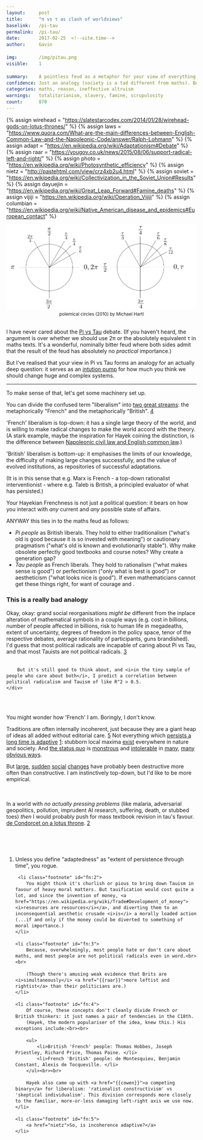 ```yaml
---
layout:     post
title:      "π vs τ as clash of worldviews"
baselink:   /pi-tau
permalink:  /pi-tau/
date:       2017-02-25  <!--site.time-->
author:     Gavin   

img:        /img/pitau.png
visible:	1

summary:    A pointless feud as a metaphor for your view of everything that is and could be.
confidence:	Just an analogy (society is a tad different from maths). But 70% in a significant correlation.
categories: maths, reason, ineffective altruism
warnings:	totalitarianism, slavery, famine, scrupulosity
count:		870
---
```


{%	assign wirehead = "https://slatestarcodex.com/2014/01/28/wirehead-gods-on-lotus-thrones/"		%}
{%	assign laws = "https://www.quora.com/What-are-the-main-differences-between-English-Common-Law-and-the-Napoleonic-Code/answer/Ralph-Lohmann"	%}
{%	assign adapt = "https://en.wikipedia.org/wiki/Adaptationism#Debate"		%}
{%	assign raar =  "https://yougov.co.uk/news/2015/08/06/support-radical-left-and-right/" 		%}
{%	assign photo = "https://en.wikipedia.org/wiki/Photosynthetic_efficiency" %}
{%	assign nietz = "http://pastehtml.com/view/crz4xb2u4.html"		%}
{%	assign soviet = "https://en.wikipedia.org/wiki/Collectivization_in_the_Soviet_Union#Results"		%}
{%	assign dayuejin = "https://en.wikipedia.org/wiki/Great_Leap_Forward#Famine_deaths"		%}
{%	assign vijiji = "https://en.wikipedia.org/wiki/Operation_Vijiji"		%}
{%	assign columbian = "https://en.wikipedia.org/wiki/Native_American_disease_and_epidemics#European_contact"		%}


<img src="/img/pitau.png" />

<div align="center"><small>polemical circles (2010) by Michael Hartl</small>
</div><br>


I have never cared about the <a href="https://tauday.com/tau-manifesto">Pi vs Tau</a> debate. (If you haven't heard, the argument is over whether we should use 2π or the absolutely equivalent τ in maths texts. It's a wonderful, nominally bitter feud where both sides admit that the result of the feud has absolutely no <i>practical</i> importance.)

But I've realised that your view in Pi vs Tau forms an analogy for an actually deep question: it serves as an <a href="https://en.wikipedia.org/wiki/Intuition_pump">intution pump</a> for how much you think we should change huge and complex systems.

<hr />

To make sense of that, let's get some machinery set up. 

You can divide the confused term "liberalism" into <a href="https://en.wikipedia.org/wiki/Classical_liberalism#Hayek.27s_typology_of_beliefs">two great streams</a>: the metaphorically "French" and the metaphorically "British". <a href="#fn:4" id="fnref:4">4</a>

'French' liberalism is top-down: it has a single large theory of the world, and is willing to make radical changes to make the world accord with the theory. (A stark example, maybe the inspiration for Hayek coining the distinction, is the difference between <a href="{{laws}}">Napoleonic civil law and English common law</a>.) 

'British' liberalism is bottom-up: it emphasises the limits of our knowledge, the difficulty of making large changes successfully, and the value of evolved institutions, as repositories of successful adaptations.

(It is in this sense that e.g. Marx is French - a top-down rationalist interventionist - where e.g. Taleb is British, a principled evaluator of what has persisted.)

Your Hayekian Frenchness is not just a political question: it bears on how you interact with <i>any</i> current and <i>any</i> possible state of affairs.

ANYWAY this ties in to the maths feud as follows:

<ul>

<li><i>Pi people</i> as British liberals. They hold to either traditionalism ("what's old is good because it is so invested with meaning") or cautionary pragmatism ("what's old is known and evolutionarily stable"). Why make obsolete perfectly good textbooks and course notes? Why create a generation gap?</li>

<li><i>Tau people</i> as French liberals. They hold to rationalism ("what makes sense is good") or perfectionism ("only what is best is good") or aestheticism ("what looks nice is good"). If even mathematicians cannot get these things right, for want of courage and .</li>

</ul>

<div class="accordion">
    <h3>This is a really bad analogy</h3>
    <div>
        Okay, okay: grand social reorganisations <i>might be</i> different from the inplace alteration of mathematical symbols in a couple ways (e.g. cost in billions, number of people affected in billions, risk to human life in megadeaths, extent of uncertainty, degrees of freedom in the policy space, tenor of the respective debates, average rationality of participants, guns brandished). I'd guess that most political radicals are incapable of caring about Pi vs Tau, and that most Tauists are not political radicals. <a href="#fn:3" id="fnref:3">3</a><br><br> 

        But it's still good to think about, and <i>in the tiny sample of people who care about both</i>, I predict a correlation between political radicalism and Tauism of like R^2 > 0.5.
    </div>
</div>



<br><br>

You might wonder how 'French' I am. Boringly, I don't know. 

Traditions are often internally incoherent, just because they are a giant heap of ideas all added without editorial care. <a href="#fn:5" id="fnref:5">5</a> Not everything which <a href="adapt">persists a long time is adaptive</a> <a href="#fn:1" id="fnref:1">1</a>: stubborn local maxima <a href="{{photo}}">exist</a> everywhere in nature and society. And <a href="http://apps.who.int/immunization_monitoring/diseases/en/">the status quo</a> is <a href="http://www.globalslaveryindex.org/findings/">monstrous</a> and <a href="https://en.wikipedia.org/wiki/List_of_countries_by_GDP_(PPP)_per_capita#List_of_countries_and_dependencies">intolerable</a> in <a href="https://www.tauday.com/">many</a>, <a href="http://www.syriahr.com/en/?p=56923">many</a> <a href="https://en.wikipedia.org/wiki/Death">obvious ways</a>.

But <a href="{{columbian}}">large</a>, <a href="{{dayuejin}}">sudden</a> <a href="{{soviet}}">social</a> <a href="{{vijiji}}">changes</a> have probably been destructive more often than constructive. I am instinctively top-down, but I'd like to be more empirical. 

<br><br>In a world with <i>no actually pressing problems</i> (like malaria, adversarial geopolitics, pollution, imprudent AI research, suffering, death, or stubbed toes) <i>then</i> I would probably push for mass textbook revision in tau's favour. <a href="{{wirehead}}">de Condorcet on a lotus throne</a>. <a href="#fn:2" id="fnref:2">2</a>

<br><br><br>




<div class="footnotes">
<ol>
    <!-- 1 -->
    <li class="footnote" id="fn:1">
    	Unless you define "adaptedness" as "extent of persistence through time", you rogue.
	</li>

	 <li class="footnote" id="fn:2">
    	You might think it's churlish or pious to bring down Tauism in favour of heavy moral matters. But tauification would cost quite a lot, and since the invention of money, <a href="https://en.wikipedia.org/wiki/Trade#Development_of_money"><i>resources are resources</i></a>, and diverting them to an inconsequential aesthetic crusade <i>is</i> a morally loaded action (...if and only if the money could be diverted to something of moral importance.)
	</li>

	<li class="footnote" id="fn:3">
    	Because, overwhelmingly, most people hate or don't care about maths, and most people are not political radicals even in word.<br><br> 

    	(Though there's amusing weak evidence that Brits are <i>simultaneously</i> <a href="{{raar}}">more leftist and rightist</a> than their politicians are.)
	</li>

	<li class="footnote" id="fn:4">
    	Of course, these concepts don't cleanly divide French or British thinkers: it just names a pair of tendencies in the C18th. 
    	(Hayek, the modern populariser of the idea, knew this.) His exceptions include:<br><br>

    	<ul>
    		<li>British 'French' people: Thomas Hobbes, Joseph Priestley, Richard Price, Thomas Paine. </li>
    		<li>French 'British' people: de Montesquieu, Benjamin Constant, Alexis de Tocqueville. </li>
    	</ul><br><br>

    	Hayek also came up with <a href="{{cowen}}">a competing binary</a> for liberalism: 'rationalist constructivism' vs 'skeptical individualism'. This division corresponds more closely to the familiar, more-or-less damaging left-right axis we use now.
	</li>

	<li class="footnote" id="fn:5">
    	<a href="nietz">So, is incoherence adaptive?</a>
	</li>

	
</ol>
</div>


